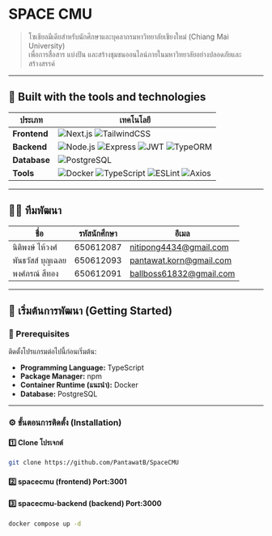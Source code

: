 # SPACE CMU  

> โซเชียลมีเดียสำหรับนักศึกษาและบุคลากรมหาวิทยาลัยเชียงใหม่ (Chiang Mai University)  
> เพื่อการสื่อสาร แบ่งปัน และสร้างชุมชนออนไลน์ภายในมหาวิทยาลัยอย่างปลอดภัยและสร้างสรรค์  

---

## 🧠 Built with the tools and technologies

| ประเภท | เทคโนโลยี |
|---------|-------------|
| **Frontend** | ![Next.js](https://img.shields.io/badge/Next.js-000000?style=flat&logo=next.js) ![TailwindCSS](https://img.shields.io/badge/TailwindCSS-38B2AC?style=flat&logo=tailwind-css&logoColor=white) |
| **Backend** | ![Node.js](https://img.shields.io/badge/Node.js-43853D?style=flat&logo=node.js&logoColor=white) ![Express](https://img.shields.io/badge/Express.js-404D59?style=flat) ![JWT](https://img.shields.io/badge/JWT-black?style=flat&logo=json-web-tokens) ![TypeORM](https://img.shields.io/badge/TypeORM-FF8C00?style=flat) |
| **Database** | ![PostgreSQL](https://img.shields.io/badge/PostgreSQL-316192?style=flat&logo=postgresql&logoColor=white) |
| **Tools** | ![Docker](https://img.shields.io/badge/Docker-2496ED?style=flat&logo=docker&logoColor=white) ![TypeScript](https://img.shields.io/badge/TypeScript-007ACC?style=flat&logo=typescript&logoColor=white) ![ESLint](https://img.shields.io/badge/ESLint-4B32C3?style=flat&logo=eslint&logoColor=white) ![Axios](https://img.shields.io/badge/Axios-671DDF?style=flat) |

---

## 👨‍💻 ทีมพัฒนา

| ชื่อ | รหัสนักศึกษา | อีเมล |
|------|----------------|--------|
| นิติพงษ์ ไห้วงศ์ | 650612087 | nitipong4434@gmail.com |
| พันธวัสส์ บุญเฉลย | 650612093 | pantawat.korn@gmail.com |
| พงศ์ภรณ์ สีทอง | 650612091 | ballboss61832@gmail.com |

---

## 🚀 เริ่มต้นการพัฒนา (Getting Started)

### 🔧 Prerequisites  
ติดตั้งโปรแกรมต่อไปนี้ก่อนเริ่มต้น:
- **Programming Language:** TypeScript  
- **Package Manager:** npm  
- **Container Runtime (แนะนำ):** Docker  
- **Database:** PostgreSQL  

---

### ⚙️ ขั้นตอนการติดตั้ง (Installation)

#### 1️⃣ Clone โปรเจกต์
```bash
git clone https://github.com/PantawatB/SpaceCMU
```
#### 2️⃣ spacecmu (frontend) Port:3001
#### 3️⃣ spacecmu-backend (backend) Port:3000
```bash
docker compose up -d
```

